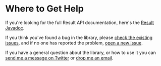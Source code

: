 # Where to Get Help

If you're looking for the full Result API documentation, here's the [Result Javadoc](.gitbook/assets/0.5.0).

If you think you've found a bug in the library, please [check the existing issues](https://github.com/leakyabstractions/result/issues), and if no one has reported the problem, [open a new issue](https://github.com/leakyabstractions/result/issues/new).

If you have a general question about the library, or how to use it you can [send me a message on Twitter](https://twitter.com/gcalvo) or [drop me an email](mailto:leakyabstractions@guillermo.dev).
